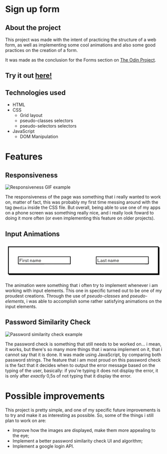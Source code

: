 # Sign up form

## About the project

This project was made with the intent of practicing the structure of a web form, as well as implementing some cool animations and also some good practices on the creation of a form.

It was made as the conclusion for the Forms section on [The Odin Project](https://www.theodinproject.com/lessons/node-path-intermediate-html-and-css-sign-up-form).

## Try it out [here!](https://nicog03.github.io/sign-up-form/)

## Technologies used

- HTML
- CSS
  - Grid layout
  - pseudo-classes selectors
  - pseudo-selectors selectors
- JavaScript
  - DOM Manipulation

# Features

## Responsiveness

![Responsiveness GIF example](https://github.com/Nicog03/sign-up-form/blob/main/readme-gifs/resp.gif)

The responsiveness of the page was something that i really wanted to work on, matter of fact, this was probably my first time messing around with the tag `@media` inside the CSS file. But overall, being able to use one of my apps on a phone screen was something really nice, and i really look foward to doing it more often (or even implementing this feature on older projects).

## Input Animations

![Example of input animation](https://github.com/Nicog03/sign-up-form/blob/main/readme-gifs/anim.gif)

The animation were something that i often try to implement whenever i am working with input elements. This one in specific turned out to be one of my proudest creations. Through the use of _pseudo-classes_ and _pseudo-elements_, i was able to accomplish some rather satisfying animations on the input elements.

## Password Similarity Check

![Password similarity check example](https://github.com/Nicog03/sign-up-form/blob/main/readme-gifs/pass.gif)

The password check is something that still needs to be worked on... i mean, it works, but there's so many more things that i wanna implement on it, that i cannot say that it is done. It was made using JavaScript, by comparing both password strings. The feature that i am most proud on this password check is the fact that it decides when to output the error message based on the typing of the user, basically: if you're typing it does not display the error, it is only after _exactly_ 0,5s of not typing that it display the error.

# Possible improvements

This project is pretty simple, and one of my specific future improvements is to try and make it as interesting as possible. So, some of the things i still plan to work on are:

- Improve how the images are displayed, make them more appealing to the eye;
- Implement a better password similarity check UI and algorithm;
- Implement a google login API.
